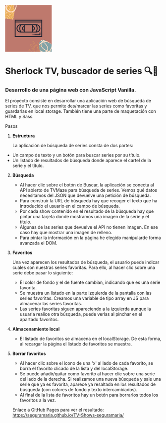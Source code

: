 <img src="https://raw.githubusercontent.com/seguramaria/TV-shows-seguramaria/master/src/images/2.png" width="150"/>

# Sherlock TV, buscador de series 🔍🧐
### Desarrollo de una página web con JavaScript Vanilla.
El proyecto consiste en desarrollar una aplicación web de búsqueda de series de TV, que nos permite
des/marcar las series como favoritas y guardarlas en local storage.
También tiene una parte de maquetación con HTML y Sass.

Pasos

1. **Estructura**

   La aplicación de búsqueda de series consta de dos partes:

- Un campo de texto y un botón para buscar series por su título.
- Un listado de resultados de búsqueda donde aparece el cartel de la serie y el título.

2. **Búsqueda**

   - Al hacer clic sobre el botón de Buscar, la aplicación se conecta al API abierto de TVMaze para búsqueda de series. Vemos qué datos necesitamos del JSON que devuelve una petición de búsqueda.
   - Para construir la URL de búsqueda hay que recoger el texto que ha introducido el usuario en el campo de búsqueda.
   - Por cada show contenido en el resultado de la búsqueda hay que pintar una tarjeta donde mostramos una imagen de la serie y el título.
   - Algunas de las series que devuelve el API no tienen imagen. En ese caso hay que mostrar una imagen de relleno.
   - Para pintar la información en la página he elegido manipularde forma avanzada el DOM.

3. **Favoritos**

   Una vez aparecen los resultados de búsqueda, el usuario puede indicar cuáles son nuestras series favoritas. Para ello, al hacer clic sobre una serie debe pasar lo siguiente:

   - El color de fondo y el de fuente cambian, indicando que es una serie favorita.
   - Se muestra un listado en la parte izquierda de la pantalla con las series favoritas. Creamos una variable de tipo array en JS para almacenar las series favoritas.
   - Las series favoritas siguen apareciendo a la izquierda aunque la usuaria realice otra búsqueda, puede verlas al pinchar en el apartado favoritos.

4. **Almacenamiento local**

   - El listado de favoritos se almacena en el localStorage. De esta forma, al recargar la página el listado de favoritos se muestra.

5. **Borrar favoritos**

   - Al hacer clic sobre el icono de una 'x' al lado de cada favorito, se borra el favorito clicado de la lista y del localStorage.
   - Se puede añadir/quitar como favorito al hacer clic sobre una serie del lado de la derecha. Si realizamos una nueva búsqueda y sale una serie que ya es favorita, aparece ya resaltada en los resultados de búsqueda (con colores de fondo y texto intercambiados).
   - Al final de la lista de favoritos hay un botón para borrarlos todos los favoritos a la vez.
   
   Enlace a GitHub Pages para ver el resultado: https://seguramaria.github.io/TV-Shows-seguramaria/
